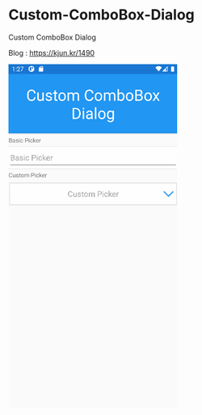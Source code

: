 # Custom-ComboBox-Dialog
Custom ComboBox Dialog

Blog : https://kjun.kr/1490

![캡처](https://github.com/kei-soft/Custom-ComboBox-Dialog/blob/master/1.gif)
